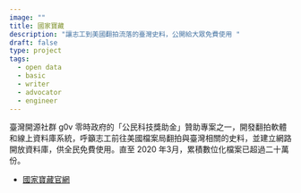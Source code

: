 ```yaml
---
image: ""
title: 國家寶藏
description: "讓志工到美國翻拍流落的臺灣史料，公開給大眾免費使用 "
draft: false
type: project
tags:
  - open data
  - basic
  - writer
  - advocator
  - engineer
---
```

臺灣開源社群 g0v 零時政府的「公民科技獎助金」贊助專案之一，開發翻拍軟體和線上資料庫系統，呼籲志工前往美國檔案局翻拍與臺灣相關的史料，並建立網路開放資料庫，供全民免費使用。直至 2020 年3月，累積數位化檔案已超過二十萬份。

- [國家寶藏官網](https://www.nationaltreasure.tw/)
